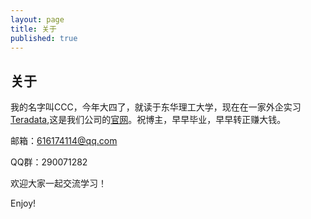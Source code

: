 ```yaml
---
layout: page
title: 关于
published: true
---
```


## 关于

我的名字叫CCC，今年大四了，就读于东华理工大学，现在在一家外企实习[Teradata](https://baike.baidu.com/item/Teradata/1792590?fr=aladdin),这是我们公司的[官网](https://teradata.com)。祝博主，早早毕业，早早转正赚大钱。

邮箱：616174114@qq.com 

QQ群：290071282

欢迎大家一起交流学习！


Enjoy!

